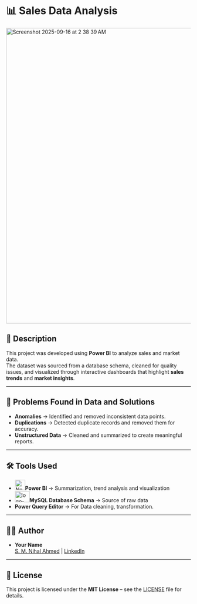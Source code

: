 # 📊 Sales Data Analysis

<img width="1393" height="803" alt="Screenshot 2025-09-16 at 2 38 39 AM" src="https://github.com/user-attachments/assets/3e8e7848-9ab7-47a3-9e95-8c991232c560" />

## 📌 Description
This project was developed using **Power BI** to analyze sales and market data.  
The dataset was sourced from a database schema, cleaned for quality issues, and visualized through interactive dashboards that highlight **sales trends** and **market insights**.

---

## 🔎 Problems Found in Data and Solutions
- **Anomalies** → Identified and removed inconsistent data points.  
- **Duplications** → Detected duplicate records and removed them for accuracy.  
- **Unstructured Data** → Cleaned and summarized to create meaningful reports.  

---

## 🛠️ Tools Used
- <img width="28" height="28" alt="New_Power_BI_Logo svg" src="https://github.com/user-attachments/assets/8c8e66d5-5131-4b61-a26c-53db5030712e" />**Power BI** → Summarization, trend analysis and visualization  
- <img width="40" height="30" alt="logo-mysql-mysql-logo-png-transparent-svg-vector-bie-supply-2" src="https://github.com/user-attachments/assets/0e86e570-a60e-4575-9d5b-0df27688075c" />**MySQL Database Schema** → Source of raw data  
- **Power Query Editor** → For Data cleaning, transformation.

---

## 👨‍💻 Author
- **Your Name**  
[S. M. Nihal Ahmed](https://github.com/nihal4) | [LinkedIn](https://www.linkedin.com/in/smnahmed28/)

---

## 📜 License
This project is licensed under the **MIT License** – see the [LICENSE](https://github.com/nihal4/Sales-Data-Analysis/blob/main/LICENSE) file for details.
